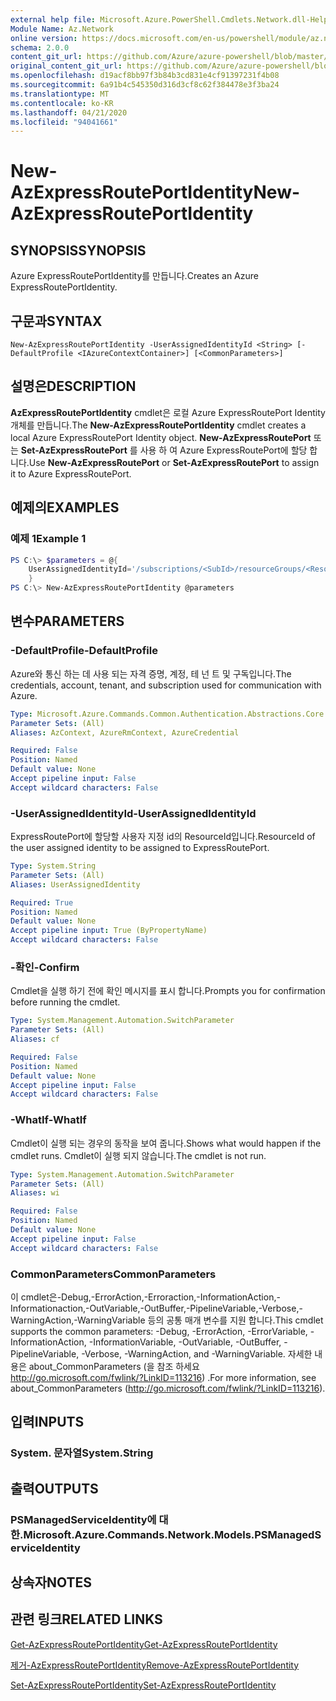 ```yaml
---
external help file: Microsoft.Azure.PowerShell.Cmdlets.Network.dll-Help.xml
Module Name: Az.Network
online version: https://docs.microsoft.com/en-us/powershell/module/az.network/new-azexpressrouteportidentity
schema: 2.0.0
content_git_url: https://github.com/Azure/azure-powershell/blob/master/src/Network/Network/help/New-AzExpressRoutePortIdentity.md
original_content_git_url: https://github.com/Azure/azure-powershell/blob/master/src/Network/Network/help/New-AzExpressRoutePortIdentity.md
ms.openlocfilehash: d19acf8bb97f3b84b3cd831e4cf91397231f4b08
ms.sourcegitcommit: 6a91b4c545350d316d3cf8c62f384478e3f3ba24
ms.translationtype: MT
ms.contentlocale: ko-KR
ms.lasthandoff: 04/21/2020
ms.locfileid: "94041661"
---
```

# <span data-ttu-id="a06a2-101">New-AzExpressRoutePortIdentity</span><span class="sxs-lookup"><span data-stu-id="a06a2-101">New-AzExpressRoutePortIdentity</span></span>

## <span data-ttu-id="a06a2-102">SYNOPSIS</span><span class="sxs-lookup"><span data-stu-id="a06a2-102">SYNOPSIS</span></span>
<span data-ttu-id="a06a2-103">Azure ExpressRoutePortIdentity를 만듭니다.</span><span class="sxs-lookup"><span data-stu-id="a06a2-103">Creates an Azure ExpressRoutePortIdentity.</span></span>

## <span data-ttu-id="a06a2-104">구문과</span><span class="sxs-lookup"><span data-stu-id="a06a2-104">SYNTAX</span></span>

```
New-AzExpressRoutePortIdentity -UserAssignedIdentityId <String> [-DefaultProfile <IAzureContextContainer>] [<CommonParameters>]
```

## <span data-ttu-id="a06a2-105">설명은</span><span class="sxs-lookup"><span data-stu-id="a06a2-105">DESCRIPTION</span></span>
<span data-ttu-id="a06a2-106">**AzExpressRoutePortIdentity** cmdlet은 로컬 Azure ExpressRoutePort Identity 개체를 만듭니다.</span><span class="sxs-lookup"><span data-stu-id="a06a2-106">The **New-AzExpressRoutePortIdentity** cmdlet creates a local Azure ExpressRoutePort Identity object.</span></span> <span data-ttu-id="a06a2-107">**New-AzExpressRoutePort** 또는 **Set-AzExpressRoutePort** 를 사용 하 여 Azure ExpressRoutePort에 할당 합니다.</span><span class="sxs-lookup"><span data-stu-id="a06a2-107">Use **New-AzExpressRoutePort** or **Set-AzExpressRoutePort** to assign it to Azure ExpressRoutePort.</span></span>

## <span data-ttu-id="a06a2-108">예제의</span><span class="sxs-lookup"><span data-stu-id="a06a2-108">EXAMPLES</span></span>

### <span data-ttu-id="a06a2-109">예제 1</span><span class="sxs-lookup"><span data-stu-id="a06a2-109">Example 1</span></span>
```powershell
PS C:\> $parameters = @{
    UserAssignedIdentityId='/subscriptions/<SubId>/resourceGroups/<ResourceGroupName>/providers/Microsoft.ManagedIdentity/userAssignedIdentities/<IdentityName>'
    }
PS C:\> New-AzExpressRoutePortIdentity @parameters
```

## <span data-ttu-id="a06a2-110">변수</span><span class="sxs-lookup"><span data-stu-id="a06a2-110">PARAMETERS</span></span>

### <span data-ttu-id="a06a2-111">-DefaultProfile</span><span class="sxs-lookup"><span data-stu-id="a06a2-111">-DefaultProfile</span></span>
<span data-ttu-id="a06a2-112">Azure와 통신 하는 데 사용 되는 자격 증명, 계정, 테 넌 트 및 구독입니다.</span><span class="sxs-lookup"><span data-stu-id="a06a2-112">The credentials, account, tenant, and subscription used for communication with Azure.</span></span>

```yaml
Type: Microsoft.Azure.Commands.Common.Authentication.Abstractions.Core.IAzureContextContainer
Parameter Sets: (All)
Aliases: AzContext, AzureRmContext, AzureCredential

Required: False
Position: Named
Default value: None
Accept pipeline input: False
Accept wildcard characters: False
```

### <span data-ttu-id="a06a2-113">-UserAssignedIdentityId</span><span class="sxs-lookup"><span data-stu-id="a06a2-113">-UserAssignedIdentityId</span></span>
<span data-ttu-id="a06a2-114">ExpressRoutePort에 할당할 사용자 지정 id의 ResourceId입니다.</span><span class="sxs-lookup"><span data-stu-id="a06a2-114">ResourceId of the user assigned identity to be assigned to ExpressRoutePort.</span></span>

```yaml
Type: System.String
Parameter Sets: (All)
Aliases: UserAssignedIdentity

Required: True
Position: Named
Default value: None
Accept pipeline input: True (ByPropertyName)
Accept wildcard characters: False
```

### <span data-ttu-id="a06a2-115">-확인</span><span class="sxs-lookup"><span data-stu-id="a06a2-115">-Confirm</span></span>
<span data-ttu-id="a06a2-116">Cmdlet을 실행 하기 전에 확인 메시지를 표시 합니다.</span><span class="sxs-lookup"><span data-stu-id="a06a2-116">Prompts you for confirmation before running the cmdlet.</span></span>

```yaml
Type: System.Management.Automation.SwitchParameter
Parameter Sets: (All)
Aliases: cf

Required: False
Position: Named
Default value: None
Accept pipeline input: False
Accept wildcard characters: False
```

### <span data-ttu-id="a06a2-117">-WhatIf</span><span class="sxs-lookup"><span data-stu-id="a06a2-117">-WhatIf</span></span>
<span data-ttu-id="a06a2-118">Cmdlet이 실행 되는 경우의 동작을 보여 줍니다.</span><span class="sxs-lookup"><span data-stu-id="a06a2-118">Shows what would happen if the cmdlet runs.</span></span>
<span data-ttu-id="a06a2-119">Cmdlet이 실행 되지 않습니다.</span><span class="sxs-lookup"><span data-stu-id="a06a2-119">The cmdlet is not run.</span></span>

```yaml
Type: System.Management.Automation.SwitchParameter
Parameter Sets: (All)
Aliases: wi

Required: False
Position: Named
Default value: None
Accept pipeline input: False
Accept wildcard characters: False
```

### <span data-ttu-id="a06a2-120">CommonParameters</span><span class="sxs-lookup"><span data-stu-id="a06a2-120">CommonParameters</span></span>
<span data-ttu-id="a06a2-121">이 cmdlet은-Debug,-ErrorAction,-Erroraction,-InformationAction,-Informationaction,-OutVariable,-OutBuffer,-PipelineVariable,-Verbose,-WarningAction,-WarningVariable 등의 공통 매개 변수를 지원 합니다.</span><span class="sxs-lookup"><span data-stu-id="a06a2-121">This cmdlet supports the common parameters: -Debug, -ErrorAction, -ErrorVariable, -InformationAction, -InformationVariable, -OutVariable, -OutBuffer, -PipelineVariable, -Verbose, -WarningAction, and -WarningVariable.</span></span> <span data-ttu-id="a06a2-122">자세한 내용은 about_CommonParameters (을 참조 하세요 http://go.microsoft.com/fwlink/?LinkID=113216) .</span><span class="sxs-lookup"><span data-stu-id="a06a2-122">For more information, see about_CommonParameters (http://go.microsoft.com/fwlink/?LinkID=113216).</span></span>

## <span data-ttu-id="a06a2-123">입력</span><span class="sxs-lookup"><span data-stu-id="a06a2-123">INPUTS</span></span>

### <span data-ttu-id="a06a2-124">System. 문자열</span><span class="sxs-lookup"><span data-stu-id="a06a2-124">System.String</span></span>

## <span data-ttu-id="a06a2-125">출력</span><span class="sxs-lookup"><span data-stu-id="a06a2-125">OUTPUTS</span></span>

### <span data-ttu-id="a06a2-126">PSManagedServiceIdentity에 대 한.</span><span class="sxs-lookup"><span data-stu-id="a06a2-126">Microsoft.Azure.Commands.Network.Models.PSManagedServiceIdentity</span></span>

## <span data-ttu-id="a06a2-127">상속자</span><span class="sxs-lookup"><span data-stu-id="a06a2-127">NOTES</span></span>

## <span data-ttu-id="a06a2-128">관련 링크</span><span class="sxs-lookup"><span data-stu-id="a06a2-128">RELATED LINKS</span></span>
[<span data-ttu-id="a06a2-129">Get-AzExpressRoutePortIdentity</span><span class="sxs-lookup"><span data-stu-id="a06a2-129">Get-AzExpressRoutePortIdentity</span></span>](./Get-AzExpressRoutePortIdentity.md)

[<span data-ttu-id="a06a2-130">제거-AzExpressRoutePortIdentity</span><span class="sxs-lookup"><span data-stu-id="a06a2-130">Remove-AzExpressRoutePortIdentity</span></span>](./Remove-AzExpressRoutePortIdentity.md)

[<span data-ttu-id="a06a2-131">Set-AzExpressRoutePortIdentity</span><span class="sxs-lookup"><span data-stu-id="a06a2-131">Set-AzExpressRoutePortIdentity</span></span>](./Set-AzExpressRoutePortIdentity.md)